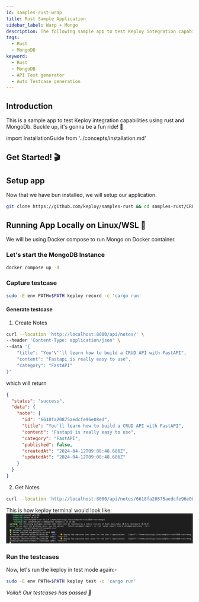```yaml
---
id: samples-rust-wrap
title: Rust Sample Application
sidebar_label: Warp + Mongo
description: The following sample app to test Keploy integration capabilities using Warp HTTP and MongoDb.
tags:
  - Rust
  - MongoDB
keyword:
  - Rust
  - MongoDB
  - API Test generator
  - Auto Testcase generation
---
```


## Introduction

This is a sample app to test Keploy integration capabilities using rust and MongoDb. Buckle up, it's gonna be a fun ride! 🎢

import InstallationGuide from '../concepts/installation.md'

<InstallationGuide/>

## Get Started! 🎬

## Setup app

Now that we have bun installed, we will setup our application.

```bash
git clone https://github.com/keploy/samples-rust && cd samples-rust/CRUD-rust-mongo
```

## Running App Locally on Linux/WSL 🐧

We will be using Docker compose to run Mongo on Docker container.

### Let's start the MongoDB Instance

```zsh
docker compose up -d
```

### Capture testcase

```bash
sudo -E env PATH=$PATH keploy record -c 'cargo run'
```

#### Generate testcase

1. Create Notes

```bash
curl --location 'http://localhost:8000/api/notes/' \
--header 'Content-Type: application/json' \
--data '{
    "title": "You'\''ll learn how to build a CRUD API with FastAPI",
    "content": "Fastapi is really easy to use",
    "category": "FastAPI"
}'
```

which will return

```json
{
  "status": "success",
  "data": {
    "note": {
      "id": "6618fa20875aedcfe96e08ed",
      "title": "You'll learn how to build a CRUD API with FastAPI",
      "content": "Fastapi is really easy to use",
      "category": "FastAPI",
      "published": false,
      "createdAt": "2024-04-12T09:08:48.686Z",
      "updatedAt": "2024-04-12T09:08:48.686Z"
    }
  }
}
```

2. Get Notes

```bash
curl --location 'http://localhost:8000/api/notes/6618fa20875aedcfe96e08ed'
```

This is how keploy terminal would look like:
![Testcase](../../../static/img/rust-crud-record.png?raw=true)

### Run the testcases

Now, let's run the keploy in test mode again:-

```bash
sudo -E env PATH=$PATH keploy test -c 'cargo run'
```

_Voila!! Our testcases has passed 🌟_
